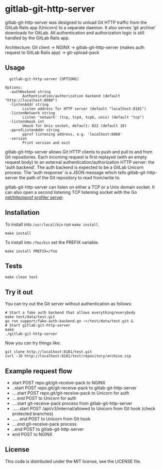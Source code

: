 # gitlab-git-http-server

gitlab-git-http-server was designed to unload Git HTTP traffic from
the GitLab Rails app (Unicorn) to a separate daemon.  It also serves
'git archive' downloads for GitLab.  All authentication and
authorization logic is still handled by the GitLab Rails app.

Architecture: Git client -> NGINX -> gitlab-git-http-server (makes
auth request to GitLab Rails app) -> git-upload-pack

## Usage

```
  gitlab-git-http-server [OPTIONS]

Options:
  -authBackend string
    	Authentication/authorization backend (default "http://localhost:8080")
  -listenAddr string
    	Listen address for HTTP server (default "localhost:8181")
  -listenNetwork string
    	Listen 'network' (tcp, tcp4, tcp6, unix) (default "tcp")
  -listenUmask int
    	Umask for Unix socket, default: 022 (default 18)
  -pprofListenAddr string
    	pprof listening address, e.g. 'localhost:6060'
  -version
    	Print version and exit
```

gitlab-git-http-server allows Git HTTP clients to push and pull to
and from Git repositories. Each incoming request is first replayed
(with an empty request body) to an external authentication/authorization
HTTP server: the 'auth backend'. The auth backend is expected to
be a GitLab Unicorn process.  The 'auth response' is a JSON message
which tells gitlab-git-http-server the path of the Git repository
to read from/write to.

gitlab-git-http-server can listen on either a TCP or a Unix domain socket. It
can also open a second listening TCP listening socket with the Go
[net/http/pprof profiler server](http://golang.org/pkg/net/http/pprof/).

## Installation

To install into `/usr/local/bin` run `make install`.

```
make install
```

To install into `/foo/bin` set the PREFIX variable.

```
make install PREFIX=/foo
```

## Tests

```
make clean test
```

## Try it out

You can try out the Git server without authentication as follows:

```
# Start a fake auth backend that allows everything/everybody
make test/data/test.git
go run support/fake-auth-backend.go ~+/test/data/test.git &
# Start gitlab-git-http-server
make
./gitlab-git-http-server
```

Now you can try things like:

```
git clone http://localhost:8181/test.git
curl -JO http://localhost:8181/test/repository/archive.zip
```

## Example request flow

- start POST repo.git/git-receive-pack to NGINX
- ..start POST repo.git/git-receive-pack to gitlab-git-http-server
- ....start POST repo.git/git-receive-pack to Unicorn for auth
- ....end POST to Unicorn for auth
- ....start git-receive-pack process from gitlab-git-http-server
- ......start POST /api/v3/internal/allowed to Unicorn from Git hook (check protected branches)
- ......end POST to Unicorn from Git hook
- ....end git-receive-pack process
- ..end POST to gitlab-git-http-server
- end POST to NGINX

## License

This code is distributed under the MIT license, see the LICENSE file.
